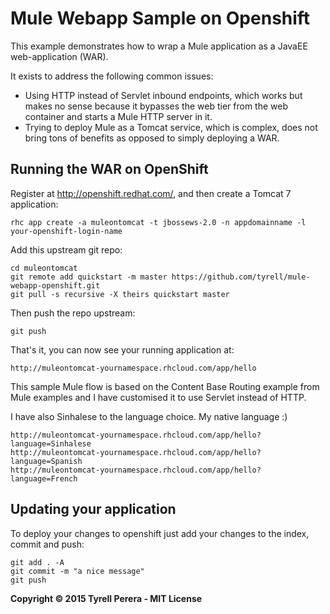 # Mule Webapp Sample on Openshift

This example demonstrates how to wrap a Mule application as a JavaEE web-application (WAR).

It exists to address the following common issues:

- Using HTTP instead of Servlet inbound endpoints,
  which works but makes no sense because it bypasses the web tier from the web container
  and starts a Mule HTTP server in it.
- Trying to deploy Mule as a Tomcat service,
  which is complex, does not bring tons of benefits as opposed to simply deploying a WAR.


Running the WAR on OpenShift
----------------------------

Register at http://openshift.redhat.com/, and then create a Tomcat 7 application:

    rhc app create -a muleontomcat -t jbossews-2.0 -n appdomainname -l your-openshift-login-name

Add this upstream git repo:

    cd muleontomcat
    git remote add quickstart -m master https://github.com/tyrell/mule-webapp-openshift.git
    git pull -s recursive -X theirs quickstart master
    
Then push the repo upstream:  

    git push

That's it, you can now see your running application at:

	http://muleontomcat-yournamespace.rhcloud.com/app/hello

This sample Mule flow is based on the Content Base Routing example from Mule examples and
I have customised it to use Servlet instead of HTTP. 

I have also Sinhalese to the language choice. My native language :)
 
    http://muleontomcat-yournamespace.rhcloud.com/app/hello?language=Sinhalese 
    http://muleontomcat-yournamespace.rhcloud.com/app/hello?language=Spanish 
    http://muleontomcat-yournamespace.rhcloud.com/app/hello?language=French 
    

Updating your application
----------------------------

To deploy your changes to openshift just add your changes to the index, commit and push:

    git add . -A
    git commit -m "a nice message"
    git push

**Copyright © 2015 Tyrell Perera - MIT License**
